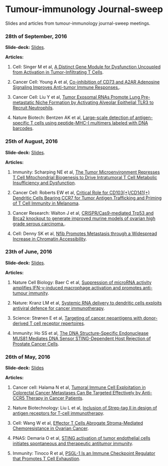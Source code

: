 # Tumour-immunology Journal-sweep

Slides and articles from tumour-immunology journal-sweep meetings.

### 28th of September, 2016

<b>Slide-deck:</b> <a href="https://drive.google.com/file/d/0Bz7jHjHQ8OpWNU1fQ1dBRzNCTTA/view?usp=sharing">Slides</a>.

<b>Articles:</b>

1. Cell: Singer M et al, <a href="https://www.ncbi.nlm.nih.gov/pubmed/27610572">A Distinct Gene Module for Dysfunction Uncoupled from Activation in Tumor-Infiltrating T Cells</a>.

2. Cancer Cell: Young A et al, <a href="https://www.ncbi.nlm.nih.gov/pubmed/27622332">Co-inhibition of CD73 and A2AR Adenosine Signaling Improves Anti-tumor Immune Responses.</a>.

3. Cancer Cell: Liu Y et al, <a href="https://www.ncbi.nlm.nih.gov/pubmed/27505671">Tumor Exosomal RNAs Promote Lung Pre-metastatic Niche Formation by Activating Alveolar Epithelial TLR3 to Recruit Neutrophils</a>.

4. Nature Biotech: Bentzen AK et al, <a href="https://www.ncbi.nlm.nih.gov/pubmed/27571370">Large-scale detection of antigen-specific T cells using peptide-MHC-I multimers labeled with DNA barcodes</a>.

### 25th of August, 2016

<b>Slide-deck:</b> <a href="https://drive.google.com/file/d/0Bz7jHjHQ8OpWYk1RTDhULUlUTjA/view?usp=sharing">Slides</a>.

<b>Articles:</b>

1. Immunity: Scharping NE et al, <a href="http://www.ncbi.nlm.nih.gov/pubmed/27496732">The Tumor Microenvironment Represses T Cell Mitochondrial Biogenesis to Drive Intratumoral T Cell Metabolic Insufficiency and Dysfunction</a>.

2. Cancer Cell: Roberts EW et al, <a href="http://www.ncbi.nlm.nih.gov/pubmed/27424807">Critical Role for CD103(+)/CD141(+) Dendritic Cells Bearing CCR7 for Tumor Antigen Trafficking and Priming of T Cell Immunity in Melanoma</a>.

3. Cancer Research: Walton J et al, <a href="http://www.ncbi.nlm.nih.gov/pubmed/27530326">CRISPR/Cas9-mediated Trp53 and Brca2 knockout to generate improved murine models of ovarian high grade serous carcinoma.</a>.

4. Cell: Denny SK et al, <a href="http://www.ncbi.nlm.nih.gov/pubmed/27374332">Nfib Promotes Metastasis through a Widespread Increase in Chromatin Accessibility</a>.

### 23th of June, 2016

<b>Slide-deck:</b> 
<a href="https://drive.google.com/open?id=0Bz7jHjHQ8OpWOXFrU0FYbzIzYUk">Slides</a>.

<b>Articles:</b>

1. Nature Cell Biology: Baer C et al, <a href="http://www.ncbi.nlm.nih.gov/pubmed/27295554">Suppression of microRNA activity amplifies IFN-γ-induced macrophage activation and promotes anti-tumour immunity</a>.

2. Nature: Kranz LM et al, <a href="http://www.ncbi.nlm.nih.gov/pubmed/27281205">Systemic RNA delivery to dendritic cells exploits antiviral defence for cancer immunotherapy</a>.

3. Science: Strønen E et al, <a href="http://www.ncbi.nlm.nih.gov/pubmed/27198675">Targeting of cancer neoantigens with donor-derived T cell receptor repertoires</a>.

4. Immunity: Ho SS et al, <a href="http://www.ncbi.nlm.nih.gov/pubmed/27178469">The DNA Structure-Specific Endonuclease MUS81 Mediates DNA Sensor STING-Dependent Host Rejection of Prostate Cancer Cells</a>.

### 26th of May, 2016

<b>Slide-deck:</b> 
<a href="https://drive.google.com/file/d/0Bz7jHjHQ8OpWaHVFUWtJeU1DZ0E/view?usp=sharing">Slides</a>

<b>Articles:</b>

1. Cancer cell: Halama N et al, <a href="http://www.ncbi.nlm.nih.gov/pubmed/27070705">Tumoral Immune Cell Exploitation in Colorectal Cancer Metastases Can Be Targeted Effectively by Anti-CCR5 Therapy in Cancer Patients</a>.

2. Nature Biotechnology: Liu L et al, <a href="http://www.ncbi.nlm.nih.gov/pubmed/26900664">Inclusion of Strep-tag II in design of antigen receptors for T-cell immunotherapy</a>.

3. Cell: Wang W et al, <a href="http://www.ncbi.nlm.nih.gov/pubmed/27133165">Effector T Cells Abrogate Stroma-Mediated Chemoresistance in Ovarian Cancer</a>.

4. PNAS: Demaria O et al, <a href="http://www.ncbi.nlm.nih.gov/pubmed/26607445">STING activation of tumor endothelial cells initiates spontaneous and therapeutic antitumor immunity</a>.

5. Immunity: Tinoco R et al, <a href="http://www.ncbi.nlm.nih.gov/pubmed/27192578">PSGL-1 Is an Immune Checkpoint Regulator that Promotes T Cell Exhaustion</a>.
